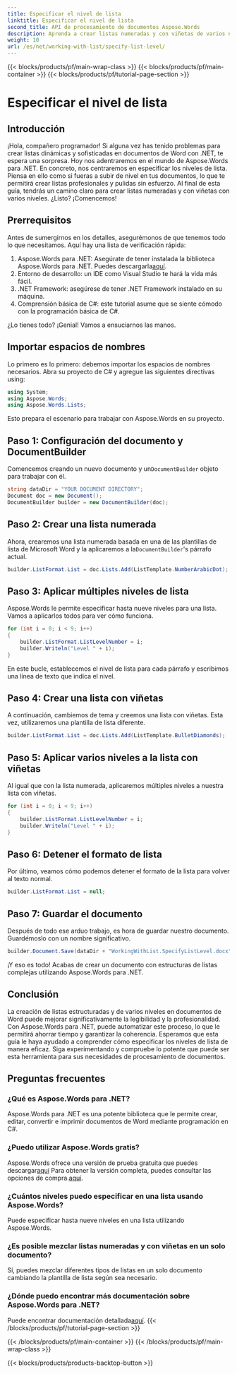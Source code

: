 ```yaml
---
title: Especificar el nivel de lista
linktitle: Especificar el nivel de lista
second_title: API de procesamiento de documentos Aspose.Words
description: Aprenda a crear listas numeradas y con viñetas de varios niveles en documentos de Word con Aspose.Words para .NET. Incluye una guía paso a paso. Perfecto para desarrolladores de .NET.
weight: 10
url: /es/net/working-with-list/specify-list-level/
---
```


{{< blocks/products/pf/main-wrap-class >}}
{{< blocks/products/pf/main-container >}}
{{< blocks/products/pf/tutorial-page-section >}}

# Especificar el nivel de lista

## Introducción

¡Hola, compañero programador! Si alguna vez has tenido problemas para crear listas dinámicas y sofisticadas en documentos de Word con .NET, te espera una sorpresa. Hoy nos adentraremos en el mundo de Aspose.Words para .NET. En concreto, nos centraremos en especificar los niveles de lista. Piensa en ello como si fueras a subir de nivel en tus documentos, lo que te permitirá crear listas profesionales y pulidas sin esfuerzo. Al final de esta guía, tendrás un camino claro para crear listas numeradas y con viñetas con varios niveles. ¿Listo? ¡Comencemos!

## Prerrequisitos

Antes de sumergirnos en los detalles, asegurémonos de que tenemos todo lo que necesitamos. Aquí hay una lista de verificación rápida:

1.  Aspose.Words para .NET: Asegúrate de tener instalada la biblioteca Aspose.Words para .NET. Puedes descargarla[aquí](https://releases.aspose.com/words/net/).
2. Entorno de desarrollo: un IDE como Visual Studio te hará la vida más fácil.
3. .NET Framework: asegúrese de tener .NET Framework instalado en su máquina.
4. Comprensión básica de C#: este tutorial asume que se siente cómodo con la programación básica de C#.

¿Lo tienes todo? ¡Genial! Vamos a ensuciarnos las manos.

## Importar espacios de nombres

Lo primero es lo primero: debemos importar los espacios de nombres necesarios. Abra su proyecto de C# y agregue las siguientes directivas using:

```csharp
using System;
using Aspose.Words;
using Aspose.Words.Lists;
```

Esto prepara el escenario para trabajar con Aspose.Words en su proyecto.

## Paso 1: Configuración del documento y DocumentBuilder

 Comencemos creando un nuevo documento y un`DocumentBuilder` objeto para trabajar con él.

```csharp
string dataDir = "YOUR DOCUMENT DIRECTORY";
Document doc = new Document();
DocumentBuilder builder = new DocumentBuilder(doc);
```

## Paso 2: Crear una lista numerada

 Ahora, crearemos una lista numerada basada en una de las plantillas de lista de Microsoft Word y la aplicaremos a la`DocumentBuilder`'s párrafo actual.

```csharp
builder.ListFormat.List = doc.Lists.Add(ListTemplate.NumberArabicDot);
```

## Paso 3: Aplicar múltiples niveles de lista

Aspose.Words le permite especificar hasta nueve niveles para una lista. Vamos a aplicarlos todos para ver cómo funciona.

```csharp
for (int i = 0; i < 9; i++)
{
    builder.ListFormat.ListLevelNumber = i;
    builder.Writeln("Level " + i);
}
```

En este bucle, establecemos el nivel de lista para cada párrafo y escribimos una línea de texto que indica el nivel.

## Paso 4: Crear una lista con viñetas

A continuación, cambiemos de tema y creemos una lista con viñetas. Esta vez, utilizaremos una plantilla de lista diferente.

```csharp
builder.ListFormat.List = doc.Lists.Add(ListTemplate.BulletDiamonds);
```

## Paso 5: Aplicar varios niveles a la lista con viñetas

Al igual que con la lista numerada, aplicaremos múltiples niveles a nuestra lista con viñetas.

```csharp
for (int i = 0; i < 9; i++)
{
    builder.ListFormat.ListLevelNumber = i;
    builder.Writeln("Level " + i);
}
```

## Paso 6: Detener el formato de lista

Por último, veamos cómo podemos detener el formato de la lista para volver al texto normal.

```csharp
builder.ListFormat.List = null;
```

## Paso 7: Guardar el documento

Después de todo ese arduo trabajo, es hora de guardar nuestro documento. Guardémoslo con un nombre significativo.

```csharp
builder.Document.Save(dataDir + "WorkingWithList.SpecifyListLevel.docx");
```

¡Y eso es todo! Acabas de crear un documento con estructuras de listas complejas utilizando Aspose.Words para .NET.

## Conclusión

La creación de listas estructuradas y de varios niveles en documentos de Word puede mejorar significativamente la legibilidad y la profesionalidad. Con Aspose.Words para .NET, puede automatizar este proceso, lo que le permitirá ahorrar tiempo y garantizar la coherencia. Esperamos que esta guía le haya ayudado a comprender cómo especificar los niveles de lista de manera eficaz. Siga experimentando y compruebe lo potente que puede ser esta herramienta para sus necesidades de procesamiento de documentos.

## Preguntas frecuentes

### ¿Qué es Aspose.Words para .NET?
Aspose.Words para .NET es una potente biblioteca que le permite crear, editar, convertir e imprimir documentos de Word mediante programación en C#.

### ¿Puedo utilizar Aspose.Words gratis?
Aspose.Words ofrece una versión de prueba gratuita que puedes descargar[aquí](https://releases.aspose.com/) Para obtener la versión completa, puedes consultar las opciones de compra.[aquí](https://purchase.aspose.com/buy).

### ¿Cuántos niveles puedo especificar en una lista usando Aspose.Words?
Puede especificar hasta nueve niveles en una lista utilizando Aspose.Words.

### ¿Es posible mezclar listas numeradas y con viñetas en un solo documento?
Sí, puedes mezclar diferentes tipos de listas en un solo documento cambiando la plantilla de lista según sea necesario.

### ¿Dónde puedo encontrar más documentación sobre Aspose.Words para .NET?
 Puede encontrar documentación detallada[aquí](https://reference.aspose.com/words/net/).
{{< /blocks/products/pf/tutorial-page-section >}}

{{< /blocks/products/pf/main-container >}}
{{< /blocks/products/pf/main-wrap-class >}}

{{< blocks/products/products-backtop-button >}}
